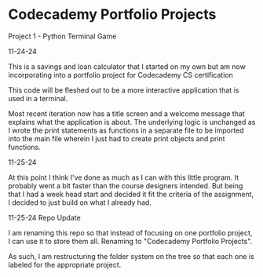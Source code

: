 # Codecademy Portfolio Projects

Project 1 - Python Terminal Game

11-24-24

This is a savings and loan calculator that I started on my own but am now incorporating into a portfolio 
project for Codecademy CS certification

This code will be fleshed out to be a more interactive application that is used in a terminal.

Most recent iteration now has a title screen and a welcome message that explains what the application
is about. The underlying logic is unchanged as I wrote the print statements as functions in a separate file
to be imported into the main file wherein I just had to create print objects and print functions.

11-25-24

At this point I think I've done as much as I can with this little program. It probably went a bit faster than the course designers intended. But being that I had a week head start and decided it fit the criteria of the assignment, I decided to just build on what I already had.

11-25-24 Repo Update

I am renaming this repo so that instead of focusing on one portfolio project, I can use it to store them all. Renaming to "Codecademy Portfolio Projects". 

As such, I am restructuring the folder system on the tree so that each one is labeled for the appropriate project.
